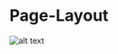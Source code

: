 # Page-Layout

![alt text](https://res.cloudinary.com/dkp2goy1i/image/upload/v1633279286/page-layout_ckplrr.jpg)








